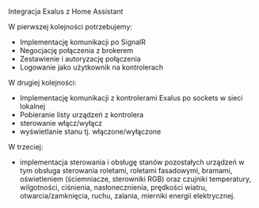 Integracja Exalus z Home Assistant

W pierwszej kolejności potrzebujemy:
- Implementację komunikacji po SignalR
- Negocjację połączenia z brokerem
- Zestawienie i autoryzację połączenia
- Logowanie jako użytkownik na kontrolerach

W drugiej kolejności:
- Implementację komunikacji z kontrolerami Exalus po sockets w sieci lokalnej
- Pobieranie listy urządzeń z kontrolera
- sterowanie włącz/wyłącz
- wyświetlanie stanu tj. włączone/wyłączone

W trzeciej:
- implementacja sterowania i obsługę stanów pozostałych urządzeń w tym obsługa sterowania roletami, roletami fasadowymi, bramami, oświetleniem (ściemniacze, sterowniki RGB) oraz czujniki temperatury, wilgotności, ciśnienia, nasłonecznienia, prędkości wiatru, otwarcia/zamknięcia, ruchu, zalania,  mierniki energii elektrycznej.


